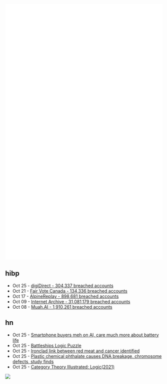![Metrics](https://raw.githubusercontent.com/phixion/phixion/master/metrics.svg)

## hibp

<!--
for https://github.com/phixion/phixion/blob/main/.github/workflows/feeds.yml
-->
<!--START_SECTION:haveibeenpwnd-->
- Oct 25 - [digiDirect - 304,337 breached accounts](https://haveibeenpwned.com/PwnedWebsites#digiDirect)
- Oct 21 - [Fair Vote Canada - 134,336 breached accounts](https://haveibeenpwned.com/PwnedWebsites#FairVoteCanada)
- Oct 17 - [AlpineReplay - 898,681 breached accounts](https://haveibeenpwned.com/PwnedWebsites#AlpineReplay)
- Oct 09 - [Internet Archive - 31,081,179 breached accounts](https://haveibeenpwned.com/PwnedWebsites#InternetArchive)
- Oct 08 - [Muah.AI - 1,910,261 breached accounts](https://haveibeenpwned.com/PwnedWebsites#Muah)
<!--END_SECTION:haveibeenpwnd-->

## hn

<!--
for https://github.com/phixion/phixion/blob/main/.github/workflows/feeds.yml
-->
<!--START_SECTION:hn-->
- Oct 25 - [Smartphone buyers meh on AI, care much more about battery life](https://www.cnet.com/tech/mobile/with-apple-intelligence-on-the-horizon-a-quarter-of-smartphone-owners-are-unimpressed-by-ai/)
- Oct 25 - [Battleships Logic Puzzle](https://lukerissacher.com/battleships)
- Oct 25 - [Ironclad link between red meat and cancer identified](https://newatlas.com/medical/red-meat-iron-colorectal-cancer-mechanism/)
- Oct 25 - [Plastic chemical phthalate causes DNA breakage, chromosome defects, study finds](https://medicalxpress.com/news/2024-10-plastic-chemical-phthalate-dna-breakage.html)
- Oct 25 - [Category Theory Illustrated: Logic(2021)](https://abuseofnotation.github.io/category-theory-illustrated/05_logic/)
<!--END_SECTION:hn-->

<!--
for https://yhype.me
-->
![](https://hit.yhype.me/github/profile?user_id=13013670)
